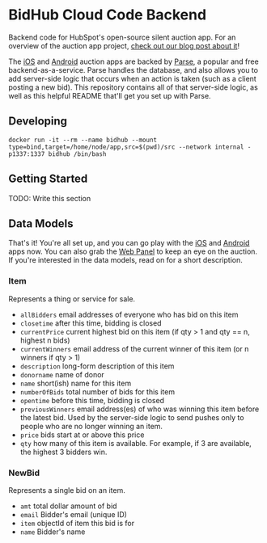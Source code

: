 # BidHub Cloud Code Backend
Backend code for HubSpot's open-source silent auction app. For an overview of the auction app project, [check out our blog post about it](http://dev.hubspot.com/blog/building-an-auction-app-in-a-weekend)!

The [iOS](https://github.com/HubSpot/BidHub-iOS) and [Android](https://github.com/HubSpot/BidHub-Android) auction apps are backed by [Parse](https://parse.com/), a popular and free backend-as-a-service. Parse handles the database, and also allows you to add server-side logic that occurs when an action is taken (such as a client posting a new bid). This repository contains all of that server-side logic, as well as this helpful README that'll get you set up with Parse.

## Developing

`docker run -it --rm --name bidhub --mount type=bind,target=/home/node/app,src=$(pwd)/src --network internal -p1337:1337 bidhub /bin/bash`

## Getting Started

TODO: Write this section

## Data Models
That's it! You're all set up, and you can go play with the [iOS](https://github.com/HubSpot/BidHub-iOS) and [Android](https://github.com/HubSpot/BidHub-Android) apps now. You can also grab the [Web Panel](https://github.com/HubSpot/BidHub-WebAdmin) to keep an eye on the auction. If you're interested in the data models, read on for a short description.

### Item

Represents a thing or service for sale. 

 * `allBidders` email addresses of everyone who has bid on this item
 * `closetime` after this time, bidding is closed
 * `currentPrice` current highest bid on this item (if qty > 1 and qty == n, highest n bids)
 * `currentWinners` email address of the current winner of this item (or n winners if qty > 1)
 * `description` long-form description of this item
 * `donorname` name of donor
 * `name` short(ish) name for this item
 * `numberOfBids` total number of bids for this item
 * `opentime` before this time, bidding is closed
 * `previousWinners` email address(es) of who was winning this item before the latest bid. Used by the server-side logic to send pushes only to people who are no longer winning an item.
 * `price` bids start at or above this price
 * `qty` how many of this item is available. For example, if 3 are available, the highest 3 bidders win.

### NewBid
Represents a single bid on an item. 

 * `amt` total dollar amount of bid
 * `email` Bidder's email (unique ID)
 * `item` objectId of item this bid is for
 * `name` Bidder's name
